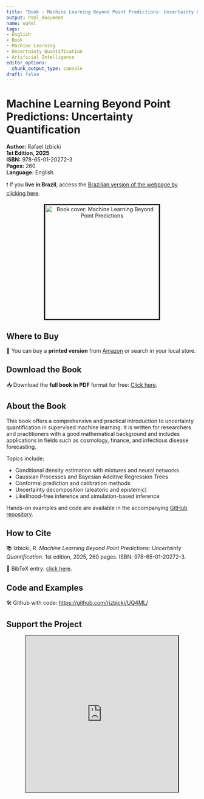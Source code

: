 ```yaml
---
title: "Book - Machine Learning Beyond Point Predictions: Uncertainty Quantification"
output: html_document
name: uq4ml
tags:
- English
- Book
- Machine Learning
- Uncertainty Quantification
- Artificial Intelligence
editor_options: 
  chunk_output_type: console
draft: false
---
```


<!-- Google Scholar metadata -->
<meta name="citation_title" content="Machine Learning Beyond Point Predictions: Uncertainty Quantification">
<meta name="citation_author" content="Rafael Izbicki">
<meta name="citation_publication_date" content="2025">
<meta name="citation_isbn" content="978-65-01-20272-3">
<meta name="citation_pdf_url" content="https://yourdomain.com/UQ4ML.pdf">
<meta name="citation_language" content="en">

<!-- Google tag (gtag.js) -->
<script async src="https://www.googletagmanager.com/gtag/js?id=G-8F80C9P3HV"></script>
<script>
  window.dataLayer = window.dataLayer || [];
  function gtag(){dataLayer.push(arguments);}
  gtag('js', new Date());
  gtag('config', 'G-8F80C9P3HV');
</script>

<h1>Machine Learning Beyond Point Predictions: Uncertainty Quantification</h1>

<p><strong>Author:</strong> Rafael Izbicki  
<br><strong>1st Edition, 2025</strong>  
<br><strong>ISBN:</strong> 978-65-01-20272-3  
<br><strong>Pages:</strong> 260  
<br><strong>Language:</strong> English</p>

<!-- Alternate Language Version -->
<p>❗ If you <strong>live in Brazil</strong>, access the <a href="../UQ4MLpt" target="_blank">Brazilian version of the webpage by clicking here</a>.</p>

<!-- Book Cover -->
<div style="text-align: center; margin-top: 20px;">
  <img src="../img/uq4ml_cover.png" alt="Book cover: Machine Learning Beyond Point Predictions" width="300px" style="border: 3px solid;"/>
</div>

<!-- Purchase Link -->
<h2>Where to Buy</h2>
<p>
  📘 You can buy a <strong>printed version</strong> from <a href="https://www.amazon.com/Machine-Learning-Beyond-Point-Predictions/dp/6501202728" target="_blank">Amazon</a> or search in your local store.
</p>

<!-- Free PDF -->
<h2>Download the Book</h2>
<p>
  📥 Download the <strong>full book in PDF</strong> format for free: <a href="../UQ4ML.pdf" target="_blank">Click here</a>.
</p>

<!-- Book Description -->
<h2>About the Book</h2>
<p>
  This book offers a comprehensive and practical introduction to uncertainty quantification in supervised machine learning. It is written for researchers and practitioners with a good mathematical background and includes applications in fields such as cosmology, finance, and infectious disease forecasting.
</p>
<p>
  Topics include:
  <ul>
    <li>Conditional density estimation with mixtures and neural networks</li>
    <li>Gaussian Processes and Bayesian Additive Regression Trees</li>
    <li>Conformal prediction and calibration methods</li>
    <li>Uncertainty decomposition (aleatoric and epistemic)</li>
    <li>Likelihood-free inference and simulation-based inference</li>
  </ul>
</p>
<p>
  Hands-on examples and code are available in the accompanying <a href="https://github.com/rizbicki/UQ4ML/" target="_blank">GitHub repository</a>.
</p>

<!-- Citation -->
<h2>How to Cite</h2>
<p>
  📚 Izbicki, R. <em>Machine Learning Beyond Point Predictions: Uncertainty Quantification</em>. 1st edition, 2025, 260 pages. ISBN: 978-65-01-20272-3.
</p>
<p>
  📜 BibTeX entry: <a href="../uq4ml.bib" target="_blank">click here</a>.
</p>

<!-- GitHub -->
<h2>Code and Examples</h2>
<p>
  🛠️ Github with code: <a href="https://github.com/rizbicki/UQ4ML/" target="_blank">https://github.com/rizbicki/UQ4ML/</a>
</p>

<!-- Support -->
<h2>Support the Project</h2>
<div style="text-align: center;">
  <iframe id='kofiframe' src='https://ko-fi.com/rizbicki/?hidefeed=true&widget=true&embed=true&preview=true' 
          style='border:none;width:80%;padding:1px;background:#000000;' height='412' 
          title='Support Rafael on Ko-Fi'></iframe>
</div>
<script src='https://storage.ko-fi.com/cdn/scripts/overlay-widget.js'></script>
<script>
  kofiWidgetOverlay.draw('rizbicki', {
    'type': 'floating-chat',
    'floating-chat.donateButton.text': 'Support Me',
    'floating-chat.donateButton.background-color': '#00b9fe',
    'floating-chat.donateButton.text-color': '#fff'
  });
</script>
